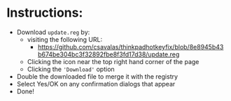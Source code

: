 # Instructions:

* Download `update.reg` by:
    * visiting the following URL:
        * https://github.com/csavalas/thinkpadhotkeyfix/blob/8e8945b43b674be304bc3f32892fbe8f3fd17d38/update.reg
    * Clicking the icon near the top right hand corner of the page
    * Clicking the `'Download'` option
* Double the downloaded file to merge it with the registry
* Select Yes/OK on any confirmation dialogs that appear
* Done!
